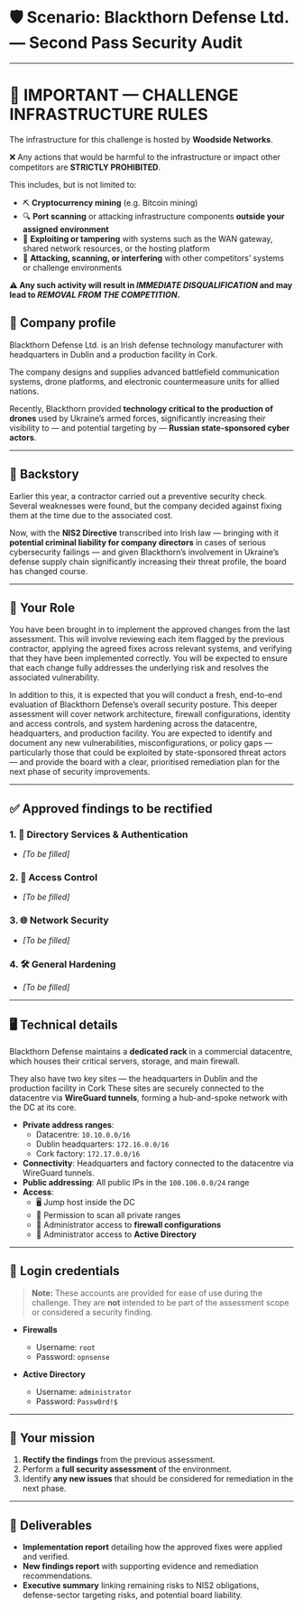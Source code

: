 # 🛡️ Scenario: Blackthorn Defense Ltd. — Second Pass Security Audit

---

# 🚨 IMPORTANT — CHALLENGE INFRASTRUCTURE RULES

The infrastructure for this challenge is hosted by **Woodside Networks**.  

❌ Any actions that would be harmful to the infrastructure or impact other competitors are **STRICTLY PROHIBITED**.  

This includes, but is not limited to:  
- ⛏️ **Cryptocurrency mining** (e.g. Bitcoin mining)  
- 🔍 **Port scanning** or attacking infrastructure components **outside your assigned environment**  
- 🛑 **Exploiting or tampering** with systems such as the WAN gateway, shared network resources, or the hosting platform  
- 🎯 **Attacking, scanning, or interfering** with other competitors’ systems or challenge environments  

**⚠️ Any such activity will result in _IMMEDIATE DISQUALIFICATION_ and may lead to _REMOVAL FROM THE COMPETITION_.**

## 🏢 Company profile
Blackthorn Defense Ltd. is an Irish defense technology manufacturer with headquarters in Dublin and a production facility in Cork. 

The company designs and supplies advanced battlefield communication systems, drone platforms, and electronic countermeasure units for allied nations.

Recently, Blackthorn provided **technology critical to the production of drones** used by Ukraine’s armed forces, significantly increasing their visibility to — and potential targeting by — **Russian state-sponsored cyber actors**.

---

## 📜 Backstory
Earlier this year, a contractor carried out a preventive security check. Several weaknesses were found, but the company decided against fixing them at the time due to the associated cost.

Now, with the **NIS2 Directive** transcribed into Irish law — bringing with it **potential criminal liability for company directors** in cases of serious cybersecurity failings — and given Blackthorn’s involvement in Ukraine’s defense supply chain significantly increasing their threat profile, the board has changed course.  

---

## 🧭 Your Role
You have been brought in to implement the approved changes from the last assessment. This will involve reviewing each item flagged by the previous contractor, applying the agreed fixes across relevant systems, and verifying that they have been implemented correctly. You will be expected to ensure that each change fully addresses the underlying risk and resolves the associated vulnerability.

In addition to this, it is expected that you will conduct a fresh, end-to-end evaluation of Blackthorn Defense’s overall security posture. This deeper assessment will cover network architecture, firewall configurations, identity and access controls, and system hardening across the datacentre, headquarters, and production facility. You are expected to identify and document any new vulnerabilities, misconfigurations, or policy gaps — particularly those that could be exploited by state-sponsored threat actors — and provide the board with a clear, prioritised remediation plan for the next phase of security improvements.



---

## ✅ Approved findings to be rectified

### 1. 🔐 Directory Services & Authentication
  - *[To be filled]*

### 2. 👥 Access Control
  - *[To be filled]*

### 3. 🌐 Network Security
  - *[To be filled]*

### 4. 🛠️ General Hardening
  - *[To be filled]*

---

## 🖥️ Technical details
Blackthorn Defense maintains a **dedicated rack** in a commercial datacentre, which houses their critical servers, storage, and main firewall.  

They also have two key sites — the headquarters in Dublin and the production facility in Cork 
These sites are securely connected to the datacentre via **WireGuard tunnels**, forming a hub-and-spoke network with the DC at its core.

- **Private address ranges**:
  - Datacentre: `10.10.0.0/16`
  - Dublin headquarters: `172.16.0.0/16`
  - Cork factory: `172.17.0.0/16`
- **Connectivity**: Headquarters and factory connected to the datacentre via WireGuard tunnels.
- **Public addressing**: All public IPs in the `100.100.0.0/24` range
- **Access**:
  - 🖥️ Jump host inside the DC
  - 📡 Permission to scan all private ranges
  - 📄 Administrator access to **firewall configurations**
  - 📂 Administrator access to **Active Directory**

---

## 🔑 Login credentials
> **Note:** These accounts are provided for ease of use during the challenge. They are **not** intended to be part of the assessment scope or considered a security finding.

- **Firewalls**  
  - Username: `root`  
  - Password: `opnsense`  

- **Active Directory**  
  - Username: `administrator`  
  - Password: `Passw0rd!$`

---

## 🎯 Your mission
1. **Rectify the findings** from the previous assessment.
2. Perform a **full security assessment** of the environment.
3. Identify **any new issues** that should be considered for remediation in the next phase.

---

## 📑 Deliverables
- **Implementation report** detailing how the approved fixes were applied and verified.
- **New findings report** with supporting evidence and remediation recommendations.
- **Executive summary** linking remaining risks to NIS2 obligations, defense-sector targeting risks, and potential board liability.
